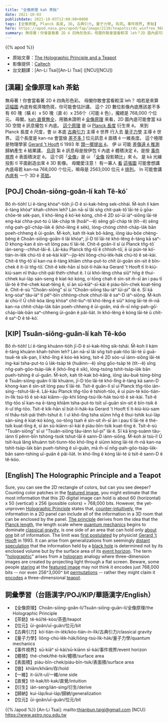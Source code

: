 ```yaml
---
title: "全像原理 kah 茶鈷"
date: 2021-10-03
publishdate: 2021-10-03T12:00:00+0800
tags: [全像原理, Planck 長度, 3D, 古典引力, 量子力學, 烏洞, 事件視界, 茶鈷]
hero: https://apod.nasa.gov/apod/fap/image/2110/teapotsirds_winfree_960.jpg
summary: 無毋著！你會當看著 2D ê 四角形色彩。毋閣你敢會當看較深 leh？2D 圖內底可能有一个 3D ê 茶鈷。
---
```


{{% apod %}}

- 原始文章：[The Holographic Principle and a Teapot](https://apod.nasa.gov/apod/ap211003.html)
- 影像提供：[Caltech](http://www.cs.caltech.edu/)
- 台文翻譯：[An-Li Tsai][An-Li Tsai] ([NCU][NCU])

## [漢羅] 全像原理 kah 茶鈷
無毋著！你會當看著 2D ê 四角形色彩。
毋閣你敢會當看較深 leh？
咱若是來算 [這幅圖][featured image] 內底有偌濟塊色斑，你可能會估計講，
這个 2D 數位影像內底應該差不多有 60 塊（橫 ê）x 50 塊（直 ê）x 256个（可能 ê 色），攏總是 768,000 个位元。
毋閣，[kah 直覺無仝][counter-intuitively]，用猶未證明 ê [全像原理][Holographic Principle] 來看，2D 圖內底可能會當 kā 3D 空間 ê 訊息攏包 tī 內底。
[這个原理][The principle] 是 ùi [Planck 長度][Planck length] 衍生來 ê。
來到 Planck 長度 ê 尺度，會 ùi 本底 [古典引力][classical gravity] 主導 ê 世界 行入去 [量子力學][quantum mechanics] 主導 ê 世界。
這个長度是 kan-na 會當儉 [差不多 1][about one] 位元訊息 ê 面積 ê 一維長度。
這个極限是物理學家 [Gerard 't Hooft][Gerard 't Hooft] tī 1993 年 [頭一擺提出 ê][first postulated]。
伊 ùi 可能 [差傷遠 ê 推測][distant speculation] 歸納產生 ê 結果講，
[烏洞][black hole] 紮 ê 訊息毋是按伊包 tī 內底 ê 體積決定 ê，是按 [事件視界][event horizon] ê 表面積決定 ê。
這个詞「[全像][holographic]」是 ùi 「[全像][hologram] 投影類比」來 ê。
是 kā 光線投影 tī 平面創造出來 ê 3D 影像。
毋閣愛注意！
有一寡人 [看][staring] [這張圖][featured image] 可能會想講內底毋若 kan-na 768,000 个位元，嘛毋是 2563,000 位元 ê [排列][permutations]。
In 可能會講 [內底有][encodes] 一个 3D ê [茶鈷][teapot]。

## [POJ] Choân-siōng-goân-lí kah Tê-kó͘
Bô m̄-tio̍h!
Lí ē-tàng khòaⁿ-tio̍h jī-D ê sì-kak-hêng sek-chhái.
M̄-koh lí kám ē-tàng khòaⁿ khah-chhim leh?
Lán nā-sī lâi sǹg chit-pak-tô͘ lāi-té ū gōa-chōe-tè se̍k-pan, lí khó-lêng ē kó͘-kè kóng,
chit-ê 2D só͘-ūi iáⁿ-siōng lāi-té eng-kai chha-put-to ū
la̍k-cha̍p tè (hoâiⁿ--ê) sêng gō͘-cha̍p tè (ti̍t--ê) sêng nn̄g-pah-gō͘-cha̍p-la̍k ê (khó-lêng ê se̍k),
lóng-chóng chhit-cha̍p-la̍k bān poeh-chheng ê ūi-goân.
M̄-koh, kah ti̍t-kak bô-kâng, iōng iáu-bōe chèng-bêng ê Choân-siōng-goân-lí lâi khòaⁿ, jī-D tô͘ lāi-té khó-lêng ē-tàng kā saⁿ-D khong-kan ê sìn-sit lóng pau tī lāi-té.
Chit-ê goân-lí sī ùi Planck tn̂g-tō͘ ián-seng--chhut-lâi-ê.
Lâi-kàu Planck tn̂g-tō͘ ê chhioh-tō͘, ē ùi pún-té kó͘-tián-ín-le̍k chú-tō ê sè-kài kiâⁿ--ji̍p-khì liông-chú-le̍k-ha̍k chú-tō ê sè-kài.
Chit-ê tn̂g-tō͘ sī kan-na ē-tàng khiām chha-put-to chi̍t ūi-goân sìn-sit ê bīn-chek ê it-ûi tn̂g-tō͘.
Chit-ê ke̍k-hān sī bu̍t-lí-ha̍k-ka Gerard 't Hooft tī i̍t-kiú-kiú-sam nî thâu-chi̍t-pái the̍h-chhut ê.
I ùi khó-lêng chha siūⁿ hn̄g ê thui-chhek kui-la̍p sán-seng ê kiat-kó kóng,
o͘-tōng chah ê sìn-sit m̄-sī àn i pau tī lāi-té ê thé-chek koat-tēng ê, sī àn sū-kiāⁿ-sī-kài ê piáu-bīn-chek koat-tēng ê.
Chit-ê-sù "Choân-siōng" sī ùi "Choân-siōng tâu-iáⁿ lūi-pí" lâi ê.
Sī kā kng-sòaⁿ tâu-iáⁿ tī pêⁿ-bīn chhòng-chok chhut-lâi ê saⁿ-D iáⁿ-siōng.
M̄-koh ài chù-ì!
Ū chi̍t-kóa lâng khòaⁿ chit-tiuⁿ-tô͘ khó-lêng ē siūⁿ kóng lāi-té m̄-nā
kan-na chhit-cha̍p-la̍k bān poeh-chheng ê ūi-goân, mā m̄-sī nn̄g-pah-gō͘-cha̍p-la̍k-bān saⁿ-chheng ūi-goân ê pâi-lia̍t.
In khó-lêng ē kóng lāi-té ū chi̍t-ê saⁿ-D ê tê-kó͘.

## [KIP] Tsuân-siōng-guân-lí kah Tê-kóo
Bô m̄-tio̍h!
Lí ē-tàng khuànn-tio̍h jī-D ê sì-kak-hîng sik-tshái.
M̄-koh lí kám ē-tàng khuànn khah-tshim leh?
Lán nā-sī lâi sǹg tsit-pak-tôo lāi-té ū guā-tsuē-tè si̍k-pan, lí khó-lîng ē kóo-kè kóng,
tsit-ê 2D sóo-uī iánn-siōng lāi-té ing-kai tsha-put-to ū
la̍k-tsa̍p tè (huâinn--ê) sîng gōo-tsa̍p tè (ti̍t--ê) sîng nn̄g-pah-gōo-tsa̍p-la̍k ê (khó-lîng ê si̍k),
lóng-tsóng tshit-tsa̍p-la̍k bān pueh-tshing ê uī-guân.
M̄-koh, kah ti̍t-kak bô-kâng, iōng iáu-buē tsìng-bîng ê Tsuân-siōng-guân-lí lâi khuànn, jī-D tôo lāi-té khó-lîng ē-tàng kā sann-D khong-kan ê sìn-sit lóng pau tī lāi-té.
Tsit-ê guân-lí sī uì Planck tn̂g-tōo ián-sing--tshut-lâi-ê.
Lâi-kàu Planck tn̂g-tōo ê tshioh-tōo, ē uì pún-té kóo-tián-ín-li̍k tsú-tō ê sè-kài kiânn--ji̍p-khì liông-tsú-li̍k-ha̍k tsú-tō ê sè-kài.
Tsit-ê tn̂g-tōo sī kan-na ē-tàng khiām tsha-put-to tsi̍t uī-guân sìn-sit ê bīn-tsik ê it-uî tn̂g-tōo.
Tsit-ê ki̍k-hān sī bu̍t-lí-ha̍k-ka Gerard 't Hooft tī i̍t-kiú-kiú-sam nî thâu-tsi̍t-pái the̍h-tshut ê.
I uì khó-lîng tsha siūnn hn̄g ê thui-tshik kui-la̍p sán-sing ê kiat-kó kóng,
oo-tōng tsah ê sìn-sit m̄-sī àn i pau tī lāi-té ê thé-tsik kuat-tīng ê, sī àn sū-kiānn-sī-kài ê piáu-bīn-tsik kuat-tīng ê.
Tsit-ê-sù "Tsuân-siōng" sī uì "Tsuân-siōng tâu-iánn luī-pí" lâi ê.
Sī kā kng-suànn tâu-iánn tī pênn-bīn tshòng-tsok tshut-lâi ê sann-D iánn-siōng.
M̄-koh ài tsù-ì!
Ū tsi̍t-kuá lâng khuànn tsit-tiunn-tôo khó-lîng ē siūnn kóng lāi-té m̄-nā
kan-na tshit-tsa̍p-la̍k bān pueh-tshing ê uī-guân, mā m̄-sī nn̄g-pah-gōo-tsa̍p-la̍k-bān sann-tshing uī-guân ê pâi-lia̍t.
In khó-lîng ē kóng lāi-té ū tsi̍t-ê sann-D ê tê-kóo.

## [English] The Holographic Principle and a Teapot
Sure, you can see the 2D rectangle of colors, but can you see deeper?
Counting color patches in the [featured image][featured image], you might estimate that the most information that this 2D digital image can hold is about 60 (horizontal) x 50 (vertical) x 256 (possible colors) = 768,000 bits.
However, the yet-unproven [Holographic Principle][Holographic Principle] states that, [counter-intuitively][counter-intuitively], the information in a 2D panel can include all of the information in a 3D room that can be enclosed by the panel.
[The principle][The principle] derives from the idea that the [Planck length][Planck length], the length scale where [quantum mechanics][quantum mechanics] begins to dominate [classical gravity][classical gravity], is one side of an area that can hold only [about one][about one] bit of information.
The limit was [first postulated][first postulated] by physicist [Gerard 't Hooft][Gerard 't Hooft] in 1993.
It can arise from generalizations from seemingly [distant speculation][distant speculation] that the information held by a [black hole][black hole] is determined not by its enclosed volume but by the surface area of its [event horizon][event horizon].
The term "[holographic][holographic]" arises from a [hologram][hologram] analogy where three-dimension images are created by projecting light through a flat screen.
Beware, some people [staring][staring] at the [featured image][featured image] may not think it encodes just 768,000 bits -- nor even 256^3,000^ bit [permutations][permutations] -- rather they might claim it [encodes][encodes] a three-dimensional [teapot][teapot].

## 詞彙學習（台語漢字/POJ/KIP/華語漢字/English）
- 【全像原理】Choân-siōng-goân-lí/Tsuân-siōng-guân-lí/全像原理/the Holographic Principle
- 【茶鈷】tê-kó͘/tê-kóo/茶壺/teapot
- 【位元】ūi-goân/uī-guân/位元/bit
- 【古典引力】kó͘-tián-ín-le̍k/kóo-tián-ín-li̍k/古典引力/classical gravity
- 【量子力學】liông-chú-le̍k-ha̍k/liông-tsú-li̍k-ha̍k/量子力學/quantum mechanics
- 【事件視界】sū-kiāⁿ sī-kài/sū-kiānn sī-kài/事件視界/event horizon
- 【體積】thé-chek/thé-tsik/體積/surface area
- 【表面積】piáu-bīn-chek/piáu-bīn-tsik/表面積/surface area
- 【儉】khiām/khiām/存/hold
- 【一維】it-ûi/it-uî/一維/one side
- 【直覺】ti̍t-kak/ti̍t-kak/直覺/intuition
- 【衍生】ián-seng/ián-sing/衍生/derive
- 【歸納】kui-la̍p/kui-la̍p/歸納/generalization
- 【位元】ūi-goân/uī-guân/位元/bit

{{% /apod %}}
[An-Li Tsai]: mailto:thianbun.taigi@gmail.com
[NCU]: https://www.astro.ncu.edu.tw

[featured image]:https://www.dna.caltech.edu/~winfree/old_html/Images/shrunkpot2.gif
[Holographic Principle]:https://en.wikipedia.org/wiki/Holographic_principle
[counter-intuitively]:https://ui.adsabs.harvard.edu/abs/1997PhRvD..55.5112B/abstract
[The principle]:https://youtu.be/klpDHn8viX8
[Planck length]:https://www.physlink.com/Education/AskExperts/ae281.cfm
[quantum mechanics]:https://en.wikipedia.org/wiki/Quantum_mechanics
[classical gravity]:https://mathshistory.st-andrews.ac.uk/HistTopics/General_relativity/
[about one]:https://apod.nasa.gov/apod/ap170401.html
[first postulated]:https://www.arxiv.org/abs/gr-qc/9310026
[Gerard 't Hooft]:https://webspace.science.uu.nl/~hooft101/
[distant speculation]:https://www.arxiv.org/abs/hep-th/0203101
[black hole]:https://science.nasa.gov/astrophysics/focus-areas/black-holes
[event horizon]:https://solarsystem.nasa.gov/news/1068/10-questions-you-might-have-about-black-holes/
[holographic]:https://backreaction.blogspot.com/2014/04/do-we-live-in-hologram-really.html
[hologram]:https://en.wikipedia.org/wiki/Holography
[staring]:https://www.cats.org.uk/media/5369/cat-staring.jpg
[featured image]:https://www.dna.caltech.edu/~winfree/old_html/Images/shrunkpot2.gif
[permutations]:https://chortle.ccsu.edu/assemblytutorial/Chapter-03/ass03_6.html
[encodes]:https://en.wikipedia.org/wiki/Autostereogram
[teapot]:https://en.wikipedia.org/wiki/Teapot#/media/File:Black_tea_pot_cropped.jpg
